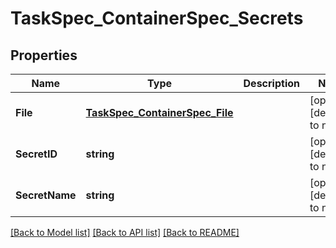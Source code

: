 # TaskSpec_ContainerSpec_Secrets

## Properties
Name | Type | Description | Notes
------------ | ------------- | ------------- | -------------
**File** | [**TaskSpec_ContainerSpec_File**](TaskSpec_ContainerSpec_File.md) |  | [optional] [default to null]
**SecretID** | **string** |  | [optional] [default to null]
**SecretName** | **string** |  | [optional] [default to null]

[[Back to Model list]](../README.md#documentation-for-models) [[Back to API list]](../README.md#documentation-for-api-endpoints) [[Back to README]](../README.md)


